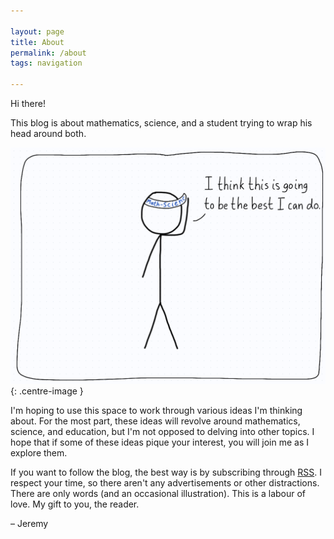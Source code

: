 ```yaml
---

layout: page
title: About
permalink: /about
tags: navigation

---
```


Hi there!

This blog is about mathematics, science, and a student trying to wrap his head around both.

![The converse problem.](/images/About.png){: .centre-image }

I'm hoping to use this space to work through various ideas I'm thinking about. For the most part, these ideas will revolve around mathematics, science, and education, but I'm not opposed to delving into other topics. I hope that if some of these ideas pique your interest, you will join me as I explore them.

If you want to follow the blog, the best way is by subscribing through [RSS](https://jeremycote.me/feed). I respect your time, so there aren't any advertisements or other distractions. There are only words (and an occasional illustration). This is a labour of love. My gift to you, the reader.

&#8211; Jeremy
